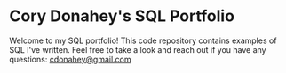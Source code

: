# Cory Donahey's SQL Portfolio

Welcome to my SQL portfolio! This code repository contains examples of SQL I've written. Feel free to take a look and reach out if you have any questions:
cdonahey@gmail.com
